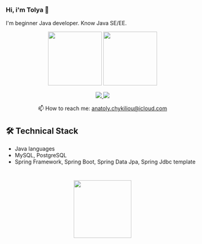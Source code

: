 ### Hi, i'm Tolya 👋

I'm beginner Java developer. Know Java SE/EE.

<p align='center'>
   <a href="https://github-readme-stats.vercel.app/api?username=AnatolyChi&show_icons=true&count_private=true">
       <img height=140 src="https://github-readme-stats.vercel.app/api?username=AnatolyChi&show_icons=true&count_private=true"/></a>
   <a href="https://github.com/AnatolyChi/github-readme-stats">
       <img height=140 src="https://github-readme-stats.vercel.app/api/top-langs/?username=AnatolyChi&layout=compact"/></a>
</p>

<p align='center'>
   <a href="#">
       <img src="https://img.shields.io/badge/linkedin-%230077B5.svg?&style=for-the-badge&logo=linkedin&logoColor=white"/>
   </a>
   <a href="https://t.me/TolyaChk">
       <img src="https://img.shields.io/badge/Telegram-2CA5E0?style=for-the-badge&logo=telegram&logoColor=white"/>
   </a>
<p align='center'>
   📫 How to reach me: <a href='mailto:anatoly.chykiliou@icloud.com'>anatoly.chykiliou@icloud.com</a>
</p>

## 🛠 Technical Stack
*   Java languages
*   MySQL, PostgreSQL
*   Spring Framework, Spring Boot, Spring Data Jpa, Spring Jdbc template

<div align="center" style="margin: 40px 0">
   <a href="https://github.com/AnatolyChi/github-profile-views-counter">
       <img width="150px" src="https://komarev.com/ghpvc/?username=AnatolyChi&color=DE002D">
   </a>
</div>
